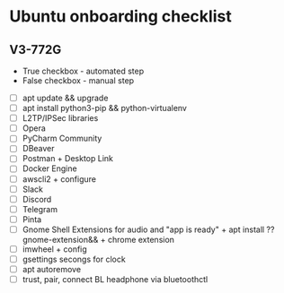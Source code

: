 # Ubuntu onboarding checklist

## V3-772G
* True checkbox - automated step
* False checkbox - manual step

- [ ] apt update && upgrade
- [ ] apt install python3-pip && python-virtualenv
- [ ] L2TP/IPSec libraries
- [ ] Opera
- [ ] PyCharm Community
- [ ] DBeaver
- [ ] Postman + Desktop Link
- [ ] Docker Engine
- [ ] awscli2 + configure
- [ ] Slack
- [ ] Discord
- [ ] Telegram
- [ ] Pinta
- [ ] Gnome Shell Extensions for audio and "app is ready" + apt install ??gnome-extension&& + chrome extension
- [ ] imwheel + config
- [ ] gsettings secongs for clock
- [ ] apt autoremove
- [ ] trust, pair, connect BL headphone via bluetoothctl
